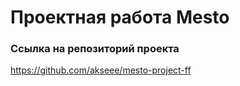 # Проектная работа Mesto

### Ссылка на репозиторий проекта
https://github.com/akseee/mesto-project-ff



